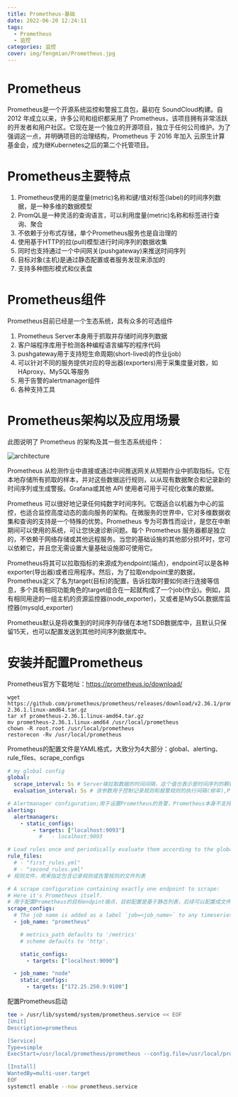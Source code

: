```yaml
---
title: Prometheus-基础
date: 2022-06-20 12:24:11
tags: 
  - Prometheus
  - 监控
categories: 监控
cover: img/fengmian/Prometheus.jpg
---
```

# Prometheus

Prometheus是一个开源系统监控和警报工具包，最初在 SoundCloud构建。自 2012 年成立以来，许多公司和组织都采用了 Prometheus，该项目拥有非常活跃的开发者和用户社区。它现在是一个独立的开源项目，独立于任何公司维护。为了强调这一点，并明确项目的治理结构，Prometheus 于 2016 年加入 云原生计算基金会，成为继Kubernetes之后的第二个托管项目。



# Prometheus主要特点

1. Prometheus使用的是度量(metric)名称和键/值对标签(label)的时间序列数据，是一种多维的数据模型
2. PromQL是一种灵活的查询语言，可以利用度量(metric)名称和标签进行查询、聚合
3. 不依赖于分布式存储，单个Prometheus服务也是自治理的
4. 使用基于HTTP的拉(pull)模型进行时间序列的数据收集
5. 同时也支持通过一个中间网关(pushgateway)来推送时间序列
6. 目标对象(主机)是通过静态配置或者服务发现来添加的
7. 支持多种图形模式和仪表盘



# Prometheus组件

Prometheus目前已经是一个生态系统，具有众多的可选组件

1. Prometheus Server本身用于抓取并存储时间序列数据
2. 客户端程序库用于检测各种编程语言编写的程序代码
3. pushgateway用于支持短生命周期(short-lived)的作业(job)
4. 可以针对不同的服务提供对应的导出器(exporters)用于采集度量对数，如HAproxy、MySQL等服务
5. 用于告警的alertmanager组件
6. 各种支持工具



# Prometheus架构以及应用场景

此图说明了 Prometheus 的架构及其一些生态系统组件：

![architecture](architecture.png)



Prometheus 从检测作业中直接或通过中间推送网关从短期作业中抓取指标。它在本地存储所有抓取的样本，并对这些数据运行规则，以从现有数据聚合和记录新的时间序列或生成警报。Grafana或其他 API 使用者可用于可视化收集的数据。



Prometheus 可以很好地记录任何纯数字时间序列。它既适合以机器为中心的监控，也适合监控高度动态的面向服务的架构。在微服务的世界中，它对多维数据收集和查询的支持是一个特殊的优势。Prometheus 专为可靠性而设计，是您在中断期间可以使用的系统，可让您快速诊断问题。每个 Prometheus 服务器都是独立的，不依赖于网络存储或其他远程服务。当您的基础设施的其他部分损坏时，您可以依赖它，并且您无需设置大量基础设施即可使用它。

Prometheus将其可以拉取指标的来源成为endpoint(端点)，endpoint可以是各种exporter(导出器)或者应用程序。然后，为了拉取endpoint里的数据，Prometheus定义了名为target(目标)的配置，告诉拉取时要如何进行连接等信息，多个具有相同功能角色的target组合在一起就构成了一个job(作业)。例如，具有相同用途的一组主机的资源监控器(node_exporter)，又或者是MySQL数据库监控器(mysqld_exporter)

Prometheus默认是将收集到的时间序列存储在本地TSDB数据库中，且默认只保留15天，也可以配置发送到其他时间序列数据库中。

# 安装并配置Prometheus

Prometheus官方下载地址：https://prometheus.io/download/

```shell
wget https://github.com/prometheus/prometheus/releases/download/v2.36.1/prometheus-2.36.1.linux-amd64.tar.gz
tar xf prometheus-2.36.1.linux-amd64.tar.gz
mv prometheus-2.36.1.linux-amd64 /usr/local/prometheus
chown -R root.root /usr/local/prometheus
restorecon -Rv /usr/local/prometheus
```

Prometheus的配置文件是YAML格式，大致分为4大部分：global、alerting、rule_files、scrape_configs

```yaml
# my global config
global:
  scrape_interval: 5s # Server端拉取数据的时间间隔，这个值也表示是时间序列的颗粒度，可以被局部配置覆盖
  evaluation_interval: 5s # 该参数用于控制记录规则和报警规则的执行间隔(频率),Prometheus使用记录规则来创建新的时间序列并生成告警(Prometheus会拉取大量的时间序列度量数据，如CPU、内存、磁盘等，但这些单个的度量数据不能直接拿来告警，先用PromQL来编写规则得到我们想要的指标值，如何给规则定义一个名字，这个编写好的规则我们称之为记录规则，同时这是一个新的时间序列数据，这个已定义的规则名可以在告警规则中引用)

# Alertmanager configuration;用于设置Prometheus的告警，Prometheus本身不支持告警通知功能，需要借助Alertmanager组件
alerting:
  alertmanagers:
    - static_configs:
        - targets: ["localhost:9093"]
          #   - localhost:9093

# Load rules once and periodically evaluate them according to the global 'evaluation_interval'.
rule_files:
  # - "first_rules.yml"
  # - "second_rules.yml"
# 规则文件，用来指定包含记录规则或告警规则的文件列表

# A scrape configuration containing exactly one endpoint to scrape:
# Here it's Prometheus itself.
# 用于配置Prometheus的目标endpint端点，目前配置是基于静态列表，后续可以配置成文件读取和自动发现等方式
scrape_configs:
  # The job name is added as a label `job=<job_name>` to any timeseries scraped from this config.
  - job_name: "prometheus"

    # metrics_path defaults to '/metrics'
    # scheme defaults to 'http'.

    static_configs:
      - targets: ["localhost:9090"]

  - job_name: "node"
    static_configs:
      - targets: ["172.25.250.9:9100"]
```

配置Prometheus启动

``` bash
tee > /usr/lib/systemd/system/prometheus.service << EOF
[Unit]
Description=prometheus

[Service]
Type=simple
ExecStart=/usr/local/prometheus/prometheus --config.file=/usr/local/prometheus/prometheus.yml

[Install]
WantedBy=multi-user.target
EOF
systemctl enable --now prometheus.service
```
